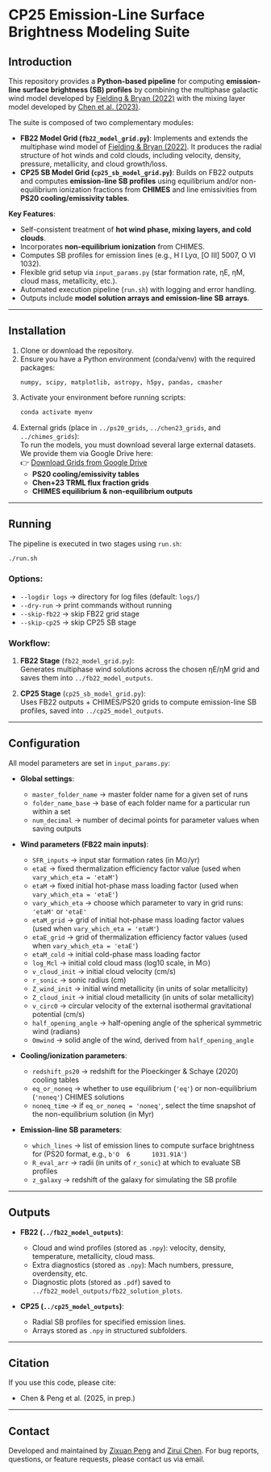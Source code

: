 # CP25 Emission-Line Surface Brightness Modeling Suite

## Introduction

This repository provides a **Python-based pipeline** for computing **emission-line surface brightness (SB) profiles** by combining the multiphase galactic wind model developed by [Fielding & Bryan (2022)](https://ui.adsabs.harvard.edu/abs/2022ApJ...924...82F/abstract) with the mixing layer model developed by [Chen et al. (2023)](https://ui.adsabs.harvard.edu/abs/2023ApJ...950...91C/abstract).  

The suite is composed of two complementary modules:  

* **FB22 Model Grid (`fb22_model_grid.py`)**: Implements and extends the multiphase wind model of [Fielding & Bryan (2022)](https://ui.adsabs.harvard.edu/abs/2022ApJ...924...82F/abstract). It produces the radial structure of hot winds and cold clouds, including velocity, density, pressure, metallicity, and cloud growth/loss.  
* **CP25 SB Model Grid (`cp25_sb_model_grid.py`)**: Builds on FB22 outputs and computes **emission-line SB profiles** using equilibrium and/or non-equilibrium ionization fractions from **CHIMES** and line emissivities from **PS20 cooling/emissivity tables**.  

**Key Features**:  
- Self-consistent treatment of **hot wind phase, mixing layers, and cold clouds**.  
- Incorporates **non-equilibrium ionization** from CHIMES.  
- Computes SB profiles for emission lines (e.g., H I Lyα, [O III] 5007, O VI 1032).  
- Flexible grid setup via `input_params.py` (star formation rate, ηE, ηM, cloud mass, metallicity, etc.).  
- Automated execution pipeline (`run.sh`) with logging and error handling.  
- Outputs include **model solution arrays and emission-line SB arrays**.  

---

## Installation

1. Clone or download the repository.  
2. Ensure you have a Python environment (conda/venv) with the required packages:
   ```
   numpy, scipy, matplotlib, astropy, h5py, pandas, cmasher
   ```
3. Activate your environment before running scripts:
   ```bash
   conda activate myenv
   ```
4. External grids (place in `../ps20_grids`, `../chen23_grids`, and `../chimes_grids`):  
To run the models, you must download several large external datasets. 
We provide them via Google Drive here:  
👉 [Download Grids from Google Drive](https://drive.google.com/drive/folders/1m2wRyZ6dbtOACDnK1PJaEXcxGoXijNLl?usp=sharing)  
   - **PS20 cooling/emissivity tables**  
   - **Chen+23 TRML flux fraction grids**  
   - **CHIMES equilibrium & non-equilibrium outputs**  

---

## Running

The pipeline is executed in two stages using `run.sh`:  

```bash
./run.sh
```

### Options:
- `--logdir logs` → directory for log files (default: `logs/`)  
- `--dry-run` → print commands without running  
- `--skip-fb22` → skip FB22 grid stage  
- `--skip-cp25` → skip CP25 SB stage  

### Workflow:
1. **FB22 Stage** (`fb22_model_grid.py`):  
   Generates multiphase wind solutions across the chosen ηE/ηM grid and saves them into `../fb22_model_outputs`.  

2. **CP25 Stage** (`cp25_sb_model_grid.py`):  
   Uses FB22 outputs + CHIMES/PS20 grids to compute emission-line SB profiles, saved into `../cp25_model_outputs`.  

---

## Configuration

All model parameters are set in `input_params.py`:

- **Global settings**:  
  - `master_folder_name` → master folder name for a given set of runs  
  - `folder_name_base` → base of each folder name for a particular run within a set  
  - `num_decimal` → number of decimal points for parameter values when saving outputs  

- **Wind parameters (FB22 main inputs)**:  
  - `SFR_inputs` → input star formation rates (in M⊙/yr)  
  - `etaE` → fixed thermalization efficiency factor value (used when `vary_which_eta = 'etaM'`)  
  - `etaM` → fixed initial hot-phase mass loading factor (used when `vary_which_eta = 'etaE'`)  
  - `vary_which_eta` → choose which parameter to vary in grid runs: `'etaM'` or `'etaE'`  
  - `etaM_grid` → grid of initial hot-phase mass loading factor values (used when `vary_which_eta = 'etaM'`)  
  - `etaE_grid` → grid of thermalization efficiency factor values (used when `vary_which_eta = 'etaE'`)  
  - `etaM_cold` → initial cold-phase mass loading factor  
  - `log_Mcl` → initial cold cloud mass (log10 scale, in M⊙)  
  - `v_cloud_init` → initial cloud velocity (cm/s)  
  - `r_sonic` → sonic radius (cm)  
  - `Z_wind_init` → initial wind metallicity (in units of solar metallicity)  
  - `Z_cloud_init` → initial cloud metallicity (in units of solar metallicity)  
  - `v_circ0` → circular velocity of the external isothermal gravitational potential (cm/s)  
  - `half_opening_angle` → half-opening angle of the spherical symmetric wind (radians)  
  - `Omwind` → solid angle of the wind, derived from `half_opening_angle`  

- **Cooling/ionization parameters**:  
  - `redshift_ps20` → redshift for the Ploeckinger & Schaye (2020) cooling tables  
  - `eq_or_noneq` → whether to use equilibrium (`'eq'`) or non-equilibrium (`'noneq'`) CHIMES solutions  
  - `noneq_time` → if `eq_or_noneq = 'noneq'`, select the time snapshot of the non-equilibrium solution (in Myr)  

- **Emission-line SB parameters**:  
  - `which_lines` → list of emission lines to compute surface brightness for (PS20 format, e.g., `b'O  6      1031.91A'`)  
  - `R_eval_arr` → radii (in units of `r_sonic`) at which to evaluate SB profiles  
  - `z_galaxy` → redshift of the galaxy for simulating the SB profile 

---

## Outputs

- **FB22 (`../fb22_model_outputs`)**:  
  - Cloud and wind profiles (stored as `.npy`): velocity, density, temperature, metallicity, cloud mass.  
  - Extra diagnostics (stored as `.npy`): Mach numbers, pressure, overdensity, etc.  
  - Diagnostic plots (stored as `.pdf`) saved to `../fb22_model_outputs/fb22_solution_plots`.  

- **CP25 (`../cp25_model_outputs`)**:  
  - Radial SB profiles for specified emission lines.  
  - Arrays stored as `.npy` in structured subfolders.  

---

## Citation

If you use this code, please cite:  
- Chen & Peng et al. (2025, in prep.)  

---

## Contact

Developed and maintained by [Zixuan Peng](mailto:zixuanpeng@ucsb.edu) and [Zirui Chen](mailto:ziruichen@ucsb.edu). For bug reports, questions, or feature requests, please contact us via email.





